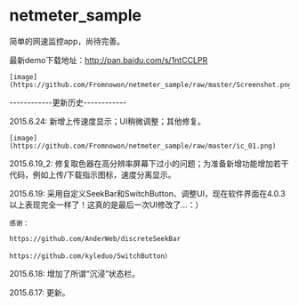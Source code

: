 # netmeter_sample
简单的网速监控app，尚待完善。


最新demo下载地址：http://pan.baidu.com/s/1ntCCLPR


    [image](https://github.com/Fromnowon/netmeter_sample/raw/master/Screenshot.png)



------------更新历史------------

2015.6.24:
    新增上传速度显示；UI稍微调整；其他修复。
    
    
    
    [image](https://github.com/Fromnowon/netmeter_sample/raw/master/ic_01.png)


2015.6.19_2:
    修复取色器在高分辨率屏幕下过小的问题；为准备新增功能增加若干代码，例如上传/下载指示图标，速度分离显示。


2015.6.19:
    采用自定义SeekBar和SwitchButton、调整UI，现在软件界面在4.0.3以上表现完全一样了！这真的是最后一次UI修改了...：）

    感谢：

    https://github.com/AnderWeb/discreteSeekBar

    https://github.com/kyleduo/SwitchButton）

2015.6.18:
    增加了所谓“沉浸”状态栏。

2015.6.17:
    更新。
